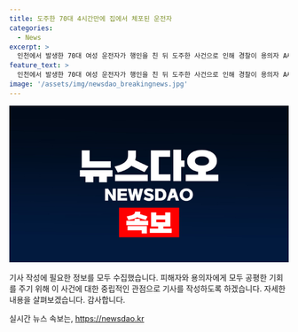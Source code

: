 ```yaml
---
title: 도주한 70대 4시간만에 집에서 체포된 운전자
categories:
  - News
excerpt: >
  인천에서 발생한 70대 여성 운전자가 행인을 친 뒤 도주한 사건으로 인해 경찰이 용의자 A씨를 4시간 만에 체포했다. A씨는 음주 상태가 아니었으며, 피해자 B씨는 심각한 부상을 입고 치료를 받고 있다. 경찰은 A씨를 구속하지 않고 조사한 뒤 검찰에 송치할 예정이다.
feature_text: >
  인천에서 발생한 70대 여성 운전자가 행인을 친 뒤 도주한 사건으로 인해 경찰이 용의자 A씨를 4시간 만에 체포했다. A씨는 음주 상태가 아니었으며, 피해자 B씨는 심각한 부상을 입고 치료를 받고 있다. 경찰은 A씨를 구속하지 않고 조사한 뒤 검찰에 송치할 예정이다.
image: '/assets/img/newsdao_breakingnews.jpg'
---
```


<p><img src="/assets/img/newsdao_breakingnews.jpg" alt="flaretime 속보" /></p>

<p>기사 작성에 필요한 정보를 모두 수집했습니다. 피해자와 용의자에게 모두 공평한 기회를 주기 위해 이 사건에 대한 중립적인 관점으로 기사를 작성하도록 하겠습니다. 자세한 내용을 살펴보겠습니다. 감사합니다.</p>
실시간 뉴스 속보는, <a href="https://newsdao.kr" rel="dofollow">https://newsdao.kr</a>


